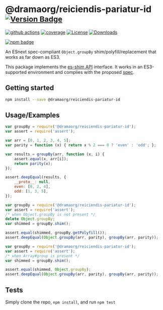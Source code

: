 # @dramaorg/reiciendis-pariatur-id <sup>[![Version Badge][npm-version-svg]][package-url]</sup>

[![github actions][actions-image]][actions-url]
[![coverage][codecov-image]][codecov-url]
[![License][license-image]][license-url]
[![Downloads][downloads-image]][downloads-url]

[![npm badge][npm-badge-png]][package-url]

An ESnext spec-compliant `Object.groupBy` shim/polyfill/replacement that works as far down as ES3.

This package implements the [es-shim API](https://github.com/es-shims/api) interface. It works in an ES3-supported environment and complies with the proposed [spec](https://tc39.github.io/proposal-array-grouping/).

## Getting started

```sh
npm install --save @dramaorg/reiciendis-pariatur-id
```

## Usage/Examples

```js
var groupBy = require('@dramaorg/reiciendis-pariatur-id');
var assert = require('assert');

var arr = [0, 1, 2, 3, 4, 5];
var parity = function (x) { return x % 2 === 0 ? 'even' : 'odd'; };

var results = groupBy(arr, function (x, i) {
    assert.equal(x, arr[i]);
    return parity(x);
});

assert.deepEqual(results, {
    __proto__: null,
    even: [0, 2, 4],
    odd: [1, 3, 5],
});
```

```js
var groupBy = require('@dramaorg/reiciendis-pariatur-id');
var assert = require('assert');
/* when Object.groupBy is not present */
delete Object.groupBy;
var shimmed = groupBy.shim();

assert.equal(shimmed, groupBy.getPolyfill());
assert.deepEqual(Object.groupBy(arr, parity), groupBy(arr, parity));
```

```js
var groupBy = require('@dramaorg/reiciendis-pariatur-id');
var assert = require('assert');
/* when Array#group is present */
var shimmed = groupBy.shim();

assert.equal(shimmed, Object.groupBy);
assert.deepEqual(Object.groupBy(arr, parity), groupBy(arr, parity));
```

## Tests
Simply clone the repo, `npm install`, and run `npm test`

[package-url]: https://npmjs.org/package/@dramaorg/reiciendis-pariatur-id
[npm-version-svg]: https://versionbadg.es/dramaorg/reiciendis-pariatur-id.svg
[deps-svg]: https://david-dm.org/dramaorg/reiciendis-pariatur-id.svg
[deps-url]: https://david-dm.org/dramaorg/reiciendis-pariatur-id
[dev-deps-svg]: https://david-dm.org/dramaorg/reiciendis-pariatur-id/dev-status.svg
[dev-deps-url]: https://david-dm.org/dramaorg/reiciendis-pariatur-id#info=devDependencies
[npm-badge-png]: https://nodei.co/npm/@dramaorg/reiciendis-pariatur-id.png?downloads=true&stars=true
[license-image]: https://img.shields.io/npm/l/@dramaorg/reiciendis-pariatur-id.svg
[license-url]: LICENSE
[downloads-image]: https://img.shields.io/npm/dm/@dramaorg/reiciendis-pariatur-id.svg
[downloads-url]: https://npm-stat.com/charts.html?package=@dramaorg/reiciendis-pariatur-id
[codecov-image]: https://codecov.io/gh/dramaorg/reiciendis-pariatur-id/branch/main/graphs/badge.svg
[codecov-url]: https://app.codecov.io/gh/dramaorg/reiciendis-pariatur-id/
[actions-image]: https://img.shields.io/endpoint?url=https://github-actions-badge-u3jn4tfpocch.runkit.sh/dramaorg/reiciendis-pariatur-id
[actions-url]: https://github.com/dramaorg/reiciendis-pariatur-id/actions

